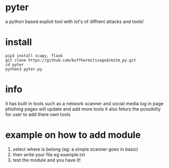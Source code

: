 # pyter
a python based exploit tool with lot's of diffrent attacks and tools!

# install
    pip3 install scapy, flask
    git clone https://github.com/buffkermitisagod/mitm_py.git
    cd pyter
    python3 pyter.py

# info
it has built in tools such as a network scanner and social media log in page phishing pages
will update and add more tools
it also feturs the possibilty for user to add there own tools

# example on how to add module
1) select where is belong (eg: a simple scanner goes in basic)
2) then write your file eg example.txt
3) test the module and you have it!
